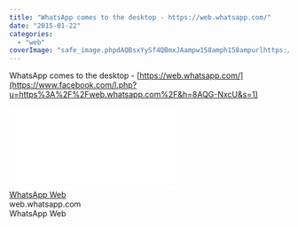 ```yaml
---
title: "WhatsApp comes to the desktop - https://web.whatsapp.com/"
date: "2015-01-22"
categories: 
  - "web"
coverImage: "safe_image.phpdAQBsxYySf4QBmxJAampw158amph158ampurlhttps://ssl.gstatic.com/accounts/ui/avatar_2x.png"
---
```


WhatsApp comes to the desktop - [https://web.whatsapp.com/](https://www.facebook.com/l.php?u=https%3A%2F%2Fweb.whatsapp.com%2F&h=8AQG-NxcU&s=1)  
  
[![](images/safe_image.php?d=AQBsxYySf4QBmxJA&w=158&h=158&url=https%3A%2F%2Fssl.gstatic.com%2Faccounts%2Fui%2Favatar_2x.png)](https://www.facebook.com/l.php?u=https%3A%2F%2Fweb.whatsapp.com%2F&h=1AQGYSz04&s=1)  
[WhatsApp Web](https://www.facebook.com/l.php?u=https%3A%2F%2Fweb.whatsapp.com%2F&h=4AQGv0meV&s=1)  
web.whatsapp.com  
WhatsApp Web
